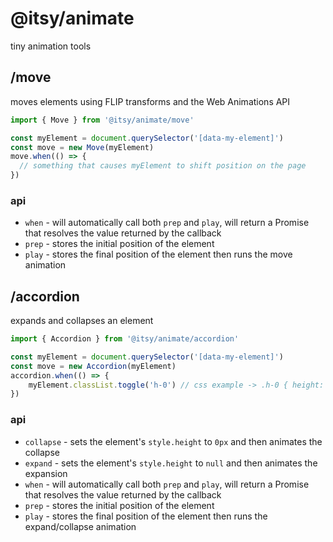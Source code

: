 # @itsy/animate

tiny animation tools

## /move

moves elements using FLIP transforms and the Web Animations API

```js
import { Move } from '@itsy/animate/move'

const myElement = document.querySelector('[data-my-element]')
const move = new Move(myElement)
move.when(() => {
  // something that causes myElement to shift position on the page
})
```

### api

- `when` - will automatically call both `prep` and `play`, will return a Promise that resolves the value returned by the callback
- `prep` - stores the initial position of the element
- `play` - stores the final position of the element then runs the move animation

## /accordion

expands and collapses an element

```js
import { Accordion } from '@itsy/animate/accordion'

const myElement = document.querySelector('[data-my-element]')
const move = new Accordion(myElement)
accordion.when(() => {
    myElement.classList.toggle('h-0') // css example -> .h-0 { height: 0 }
})
```

### api

- `collapse` - sets the element's `style.height` to `0px` and then animates the collapse
- `expand` - sets the element's `style.height` to `null` and then animates the expansion
- `when` - will automatically call both `prep` and `play`, will return a Promise that resolves the value returned by the callback
- `prep` - stores the initial position of the element
- `play` - stores the final position of the element then runs the expand/collapse animation
